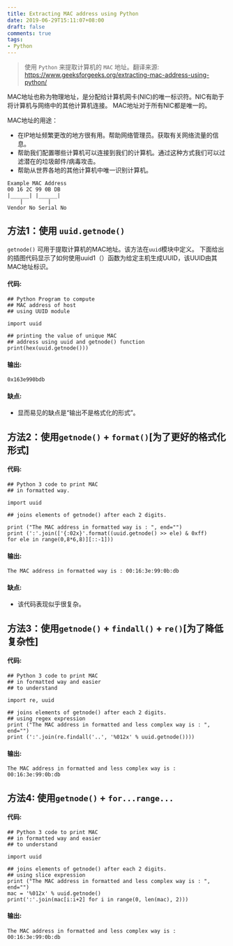 ```yaml
---
title: Extracting MAC address using Python
date: 2019-06-29T15:11:07+08:00
draft: false
comments: true
tags: 
- Python
---
```


> 使用 `Python` 来提取计算机的 `MAC` 地址。翻译来源: https://www.geeksforgeeks.org/extracting-mac-address-using-python/


MAC地址也称为物理地址，是分配给计算机网卡(NIC)的唯一标识符。NIC有助于将计算机与网络中的其他计算机连接。 MAC地址对于所有NIC都是唯一的。

MAC地址的用途：

- 在IP地址频繁更改的地方很有用。帮助网络管理员。获取有关网络流量的信息。
- 帮助我们配置哪些计算机可以连接到我们的计算机。通过这种方式我们可以过滤潜在的垃圾邮件/病毒攻击。
- 帮助从世界各地的其他计算机中唯一识别计算机。

```
Example MAC Address
00 16 2C 99 0B DB
|______| |______|
    |        |
Vendor No Serial No
```

## 方法1：使用 `uuid.getnode()`

`getnode()` 可用于提取计算机的MAC地址。该方法在`uuid`模块中定义。
下面给出的插图代码显示了如何使用uuid1（）函数为给定主机生成UUID，该UUID由其MAC地址标识。

#### 代码:
```
## Python Program to compute 
## MAC address of host 
## using UUID module 

import uuid 

## printing the value of unique MAC 
## address using uuid and getnode() function 
print(hex(uuid.getnode()))
```

#### 输出:
```
0x163e990bdb
```
#### 缺点:
- 显而易见的缺点是“输出不是格式化的形式”。


## 方法2：使用`getnode()` + `format()`[为了更好的格式化形式]

#### 代码:
```
## Python 3 code to print MAC 
## in formatted way. 
  
import uuid

## joins elements of getnode() after each 2 digits. 
  
print ("The MAC address in formatted way is : ", end="") 
print (':'.join(['{:02x}'.format((uuid.getnode() >> ele) & 0xff) 
for ele in range(0,8*6,8)][::-1])) 
```

#### 输出:
```
The MAC address in formatted way is : 00:16:3e:99:0b:db
```
#### 缺点:
- 该代码表现似乎很复杂。

## 方法3：使用`getnode()` + `findall()` + `re()`[为了降低复杂性]

#### 代码:
```
## Python 3 code to print MAC 
## in formatted way and easier 
## to understand 
  
import re, uuid 
  
## joins elements of getnode() after each 2 digits. 
## using regex expression 
print ("The MAC address in formatted and less complex way is : ", end="") 
print (':'.join(re.findall('..', '%012x' % uuid.getnode())))
```

#### 输出:
```
The MAC address in formatted and less complex way is : 00:16:3e:99:0b:db
```

## 方法4: 使用`getnode()` + `for...range...`

#### 代码:
```
## Python 3 code to print MAC 
## in formatted way and easier 
## to understand 
  
import uuid 
  
## joins elements of getnode() after each 2 digits. 
## using slice expression 
print ("The MAC address in formatted and less complex way is : ", end="")
mac = '%012x' % uuid.getnode()
print(':'.join(mac[i:i+2] for i in range(0, len(mac), 2)))
```

#### 输出:
```
The MAC address in formatted and less complex way is : 00:16:3e:99:0b:db
```





